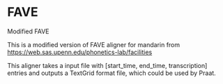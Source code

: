 # FAVE
Modified FAVE

This is a modified version of FAVE aligner for mandarin from https://web.sas.upenn.edu/phonetics-lab/facilities

This aligner takes a input file with [start_time, end_time, transcription] entries and outputs a TextGrid format file, which could be used by Praat.
